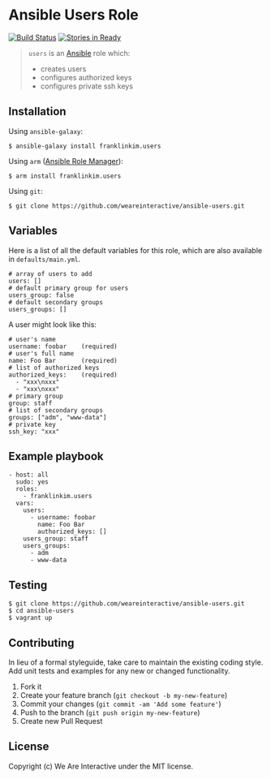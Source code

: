 # Ansible Users Role

[![Build Status](https://travis-ci.org/weareinteractive/ansible-users.png?branch=master)](https://travis-ci.org/weareinteractive/ansible-users)
[![Stories in Ready](https://badge.waffle.io/weareinteractive/ansible-users.svg?label=ready&title=Ready)](http://waffle.io/weareinteractive/ansible-users)

> `users` is an [Ansible](http://www.ansible.com) role which:
> 
> * creates users
> * configures authorized keys
> * configures private ssh keys

## Installation

Using `ansible-galaxy`:

```
$ ansible-galaxy install franklinkim.users
```

Using `arm` ([Ansible Role Manager](https://github.com/mirskytech/ansible-role-manager/)):

```
$ arm install franklinkim.users
```

Using `git`:

```
$ git clone https://github.com/weareinteractive/ansible-users.git
```

## Variables

Here is a list of all the default variables for this role, which are also available in `defaults/main.yml`.

```
# array of users to add
users: []
# default primary group for users
users_group: false
# default secondary groups
users_groups: []
```

A user might look like this:

```
# user's name
username: foobar    (required)
# user's full name
name: Foo Bar       (required)
# list of authorized keys 
authorized_keys:    (required)
  - "xxx\nxxx"
  - "xxx\nxxx"
# primary group
group: staff
# list of secondary groups
groups: ["adm", "www-data"]
# private key
ssh_key: "xxx"
```

## Example playbook

```
- host: all
  sudo: yes
  roles: 
    - franklinkim.users
  vars:
    users:
      - username: foobar
        name: Foo Bar
        authorized_keys: []
    users_group: staff
    users_groups:
      - adm
      - www-data
```

## Testing

```
$ git clone https://github.com/weareinteractive/ansible-users.git
$ cd ansible-users
$ vagrant up
```

## Contributing

In lieu of a formal styleguide, take care to maintain the existing coding style. Add unit tests and examples for any new or changed functionality.

1. Fork it
2. Create your feature branch (`git checkout -b my-new-feature`)
3. Commit your changes (`git commit -am 'Add some feature'`)
4. Push to the branch (`git push origin my-new-feature`)
5. Create new Pull Request

## License
Copyright (c) We Are Interactive under the MIT license.

